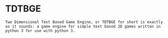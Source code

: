 # TDTBGE
    Two Dimensional Text Based Game Engine, or TDTBGE for short is exactly as it sounds: a game engine for simple text based 2D games written in python 3 for use with python 3.